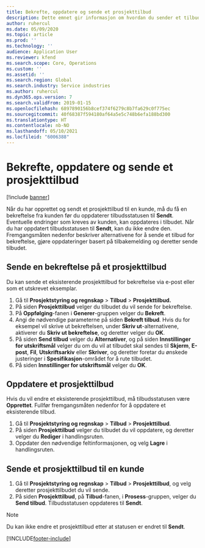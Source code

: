 ```yaml
---
title: Bekrefte, oppdatere og sende et prosjekttilbud
description: Dette emnet gir informasjon om hvordan du sender et tilbud til kunden for bekreftelse, endrer det basert på tilbakemelding, og deretter sender tilbudet på nytt.
author: ruhercul
ms.date: 05/09/2020
ms.topic: article
ms.prod: ''
ms.technology: ''
audience: Application User
ms.reviewer: kfend
ms.search.scope: Core, Operations
ms.custom: ''
ms.assetid: ''
ms.search.region: Global
ms.search.industry: Service industries
ms.author: ruhercul
ms.dyn365.ops.version: 7
ms.search.validFrom: 2019-01-15
ms.openlocfilehash: 6897890156b8cef374f6279c8b7fa629c0f775ec
ms.sourcegitcommit: 40f68387f594180af64a5e5c748b6efa188bd300
ms.translationtype: HT
ms.contentlocale: nb-NO
ms.lasthandoff: 05/10/2021
ms.locfileid: "6006388"
---
```

# <a name="confirm-update-and-send-a-project-quotation"></a>Bekrefte, oppdatere og sende et prosjekttilbud

[!include [banner](../includes/banner.md)]

Når du har opprettet og sendt et prosjekttilbud til en kunde, må du få en bekreftelse fra kunden før du oppdaterer tilbudsstatusen til **Sendt**. Eventuelle endringer som kreves av kunden, kan oppdateres i tilbudet. Når du har oppdatert tilbudsstatusen til **Sendt**, kan du ikke endre den. Fremgangsmåten nedenfor beskriver alternativene for å sende et tilbud for bekreftelse, gjøre oppdateringer basert på tilbakemelding og deretter sende tilbudet.

## <a name="send-a-project-quotation-confirmation"></a>Sende en bekreftelse på et prosjekttilbud  

Du kan sende et eksisterende prosjekttilbud for bekreftelse via e-post eller som et utskrevet eksemplar. 

1. Gå til **Prosjektstyring og regnskap** > **Tilbud** > **Prosjekttilbud.** 
2. På siden **Prosjekttilbud** velger du tilbudet du vil sende for bekreftelse. 
3. På **Oppfølging**-fanen i **Generer**-gruppen velger du **Bekreft**. 
4. Angi de nødvendige parameterne på siden **Bekreft tilbud**. Hvis du for eksempel vil skrive ut bekreftelsen, under **Skriv ut**-alternativene, aktiverer du **Skriv ut bekreftelse**, og deretter velger du **OK**.
5. På siden **Send tilbud** velger du **Alternativer**, og på siden **Innstillinger for utskriftsmål** velger du om du vil at tilbudet skal sendes til **Skjerm**, **E-post**, **Fil**, **Utskriftsarkiv** eller **Skriver**, og deretter foretar du ønskede justeringer i **Spesifikasjon**-området for å rute tilbudet.
6. På siden **Innstillinger for utskriftsmål** velger du **OK**.  

## <a name="update-a-project-quotation"></a>Oppdatere et prosjekttilbud

Hvis du vil endre et eksisterende prosjekttilbud, må tilbudsstatusen være **Opprettet**. Fullfør fremgangsmåten nedenfor for å oppdatere et eksisterende tilbud. 

1. Gå til **Prosjektstyring og regnskap** > **Tilbud** > **Prosjekttilbud**.
2. På siden **Prosjekttilbud** velger du tilbudet du vil oppdatere, og deretter velger du **Rediger** i handlingsruten.
3. Oppdater den nødvendige feltinformasjonen, og velg **Lagre** i handlingsruten.  

## <a name="send-a-project-quotation-to-a-customer"></a>Sende et prosjekttilbud til en kunde 

1. Gå til **Prosjektstyring og regnskap** > **Tilbud** > **Prosjekttilbud**, og velg deretter prosjekttilbudet du vil sende.
2. På siden **Prosjekttilbud**, på **Tilbud**-fanen, i **Prosess**-gruppen, velger du **Send tilbud**. Tilbudsstatusen oppdateres til **Sendt**.

> [!NOTE]
> Du kan ikke endre et prosjekttilbud etter at statusen er endret til **Sendt**.


[!INCLUDE[footer-include](../includes/footer-banner.md)]